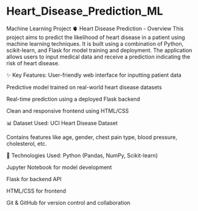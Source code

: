 # Heart_Disease_Prediction_ML
Machine Learning Project
🫀 Heart Disease Prediction - Overview
This project aims to predict the likelihood of heart disease in a patient using machine learning techniques. It is built using a combination of Python, scikit-learn, and Flask for model training and deployment. The application allows users to input medical data and receive a prediction indicating the risk of heart disease.

✨ Key Features:
User-friendly web interface for inputting patient data

Predictive model trained on real-world heart disease datasets

Real-time prediction using a deployed Flask backend

Clean and responsive frontend using HTML/CSS

📊 Dataset Used:
UCI Heart Disease Dataset

Contains features like age, gender, chest pain type, blood pressure, cholesterol, etc.

🤖 Technologies Used:
Python (Pandas, NumPy, Scikit-learn)

Jupyter Notebook for model development

Flask for backend API

HTML/CSS for frontend

Git & GitHub for version control and collaboration
